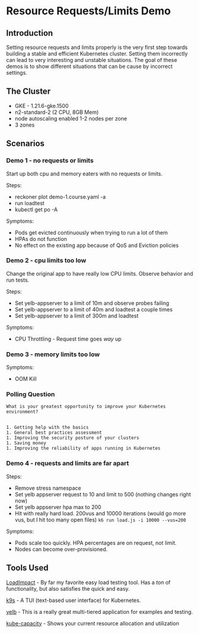 # Resource Requests/Limits Demo

## Introduction

Setting resource requests and limits properly is the very first step towards building a stable and efficient Kubernetes cluster. Setting them incorrectly can lead to very interesting and unstable situations. The goal of these demos is to show different situations that can be cause by incorrect settings.

## The Cluster

- GKE - 1.21.6-gke.1500
- n2-standard-2 (2 CPU, 8GB Mem)
- node autoscaling enabled 1-2 nodes per zone
- 3 zones

## Scenarios

### Demo 1 - no requests or limits

Start up both cpu and memory eaters with no requests or limits.

Steps:
- reckoner plot demo-1.course.yaml -a
- run loadtest
- kubectl get po -A

Symptoms:
- Pods get evicted continuously when trying to run a lot of them
- HPAs do not function
- No effect on the existing app because of QoS and Eviction policies

### Demo 2 - cpu limits too low

Change the original app to have really low CPU limits. Observe behavior and run tests.

Steps:
- Set yelb-appserver to a limit of 10m and observe probes failing
- Set yelb-appserver to a limit of 40m and loadtest a couple times
- Set yelb-appserver to a limit of 300m and loadtest

Symptoms:
- CPU Throttling - Request time goes _way_ up

### Demo 3 - memory limits too low

Symptoms:
- OOM Kill

### Polling Question

```
What is your greatest opportunity to improve your Kubernetes environment?


1. Getting help with the basics
1. General best practices assessment
1. Improving the security posture of your clusters
1. Saving money
1. Improving the reliability of apps running in Kubernetes
```

### Demo 4 - requests and limits are far apart

Steps:
- Remove stress namespace
- Set yelb appserver request to 10 and limit to 500 (nothing changes right now)
- Set yelb appserver hpa max to 200
- Hit with really hard load. 200vus and 10000 iterations (would go more vus, but I hit too many open files) `k6 run load.js -i 10000 --vus=200`

Symptoms:
- Pods scale too quickly. HPA percentages are on request, not limit.
- Nodes can become over-provisioned.

## Tools Used

[LoadImpact](https://k6.io/) - By far my favorite easy load testing tool. Has a _ton_ of functionality, but also satisfies the quick and easy.

[k9s](https://k9scli.io/) - A TUI (text-based user interface) for Kubernetes.

[yelb](https://github.com/mreferre/yelb) - This is a really great multi-tiered application for examples and testing.

[kube-capacity](https://github.com/robscott/kube-capacity) - Shows your current resource allocation and utilization
